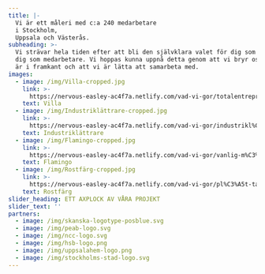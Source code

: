 ```yaml
---
title: |-
  Vi är ett måleri med c:a 240 medarbetare
  i Stockholm,
  Uppsala och Västerås.
subheading: >-
  Vi strävar hela tiden efter att bli den självklara valet för dig som kund och
  dig som medarbetare. Vi hoppas kunna uppnå detta genom att vi bryr oss, att vi
  är i framkant och att vi är lätta att samarbeta med. 
images:
  - image: /img/Villa-cropped.jpg
    link: >-
      https://nervous-easley-ac4f7a.netlify.com/vad-vi-gor/totalentreprenad-/-samordningsansvarig/
    text: Villa
  - image: /img/Industriklättrare-cropped.jpg
    link: >-
      https://nervous-easley-ac4f7a.netlify.com/vad-vi-gor/industrikl%C3%A4ttring--reparbeten/
    text: Industriklättrare
  - image: /img/Flamingo-cropped.jpg
    link: >-
      https://nervous-easley-ac4f7a.netlify.com/vad-vi-gor/vanlig-m%C3%A5lning-ovanligt-bra/
    text: Flamingo
  - image: /img/Rostfärg-cropped.jpg
    link: >-
      https://nervous-easley-ac4f7a.netlify.com/vad-vi-gor/pl%C3%A5t-taksm%C3%A5lning/
    text: Rostfärg
slider_heading: ETT AXPLOCK AV VÅRA PROJEKT
slider_text: ''
partners:
  - image: /img/skanska-logotype-posblue.svg
  - image: /img/peab-logo.svg
  - image: /img/ncc-logo.svg
  - image: /img/hsb-logo.png
  - image: /img/uppsalahem-logo.png
  - image: /img/stockholms-stad-logo.svg
---
```


